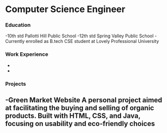 # Computer Science Engineer

### Education
-10th std Pallotti Hill Public School
-12th std Spring Valley Public School
-Currently enrolled as B.tech CSE student at Lovely Professional University

### Work Experience
-
-
### Projects
-Green Market Website
A personal project aimed at facilitating the buying and selling of organic products. Built with HTML, CSS, and Java, focusing on usability and eco-friendly choices
-
